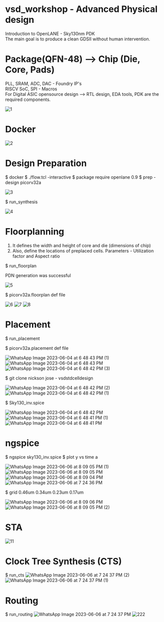 # vsd_workshop - Advanced Physical design
<p> Introduction to OpenLANE - Sky130nm PDK
  <br> The main goal is to produce a clean GDSII without human intervention.
  
# Package(QFN-48) --> Chip (Die, Core, Pads)
<p> PLL, SRAM, ADC, DAC - Foundry IP's
<br> RISCV SoC, SPI - Macros
<br> For Digital ASIC opensource design --> RTL design, EDA tools, PDK are the required components.

![1](https://github.com/jenila19/vsd_workshop/assets/135401281/e8d98223-3baa-4e0d-b5ec-84a3230ddca3)
# Docker

![2](https://github.com/jenila19/vsd_workshop/assets/135401281/52b5e7c8-fc62-40db-a2de-81d4c4f64142)

# Design Preparation
$ docker
$ ./flow.tcl -interactive
$ package require openlane 0.9
$ prep -design picorv32a

![3](https://github.com/jenila19/vsd_workshop/assets/135401281/e9690df9-b40a-4a0e-9e22-f846e2a8132c)

$ run_synthesis

![4](https://github.com/jenila19/vsd_workshop/assets/135401281/7f4a01d8-a636-4e07-8417-5e75d85fbb50)

# Floorplanning 
1. It defines the width and height of core and die (dimensions of chip)
2. Also, define the locations of preplaced cells.
Parameters - Utilization factor and Aspect ratio

$ run_floorplan
<p> PDN generation was successful

![5](https://github.com/jenila19/vsd_workshop/assets/135401281/c8ea9ca2-2cab-4962-9e84-bead72cb2f56)

$ picorv32a.floorplan def file

![6](https://github.com/jenila19/vsd_workshop/assets/135401281/0e65e4c4-b1e4-4622-852b-f6fadc178312)
![7](https://github.com/jenila19/vsd_workshop/assets/135401281/ce21c8e8-51f9-4f5a-973c-7c2518874552)
![8](https://github.com/jenila19/vsd_workshop/assets/135401281/d77d1fd5-d63e-452b-8607-c289c36aa37d)

# Placement
$ run_placement

$ picorv32a.placement def file

![WhatsApp Image 2023-06-04 at 6 48 43 PM (1)](https://github.com/jenila19/vsd_workshop/assets/135401281/f032f792-64f5-4408-94cc-0d24d1d95555)
![WhatsApp Image 2023-06-04 at 6 48 43 PM](https://github.com/jenila19/vsd_workshop/assets/135401281/ea14249a-8ef4-4630-a595-58ef08cf920f)
![WhatsApp Image 2023-06-04 at 6 48 42 PM (3)](https://github.com/jenila19/vsd_workshop/assets/135401281/6be20b14-1b70-4914-881c-3866b474f2a9)

$ git clone nickson jose - vsdstdcelldesign

![WhatsApp Image 2023-06-04 at 6 48 42 PM (2)](https://github.com/jenila19/vsd_workshop/assets/135401281/f4258a5e-bdde-441e-be89-3c15673c8647)
![WhatsApp Image 2023-06-04 at 6 48 42 PM (1)](https://github.com/jenila19/vsd_workshop/assets/135401281/8cc7f0a1-5da8-49ad-9c24-feed8a0e8e6e)

$ Sky130_inv.spice

![WhatsApp Image 2023-06-04 at 6 48 42 PM](https://github.com/jenila19/vsd_workshop/assets/135401281/533a1d8a-a718-415a-ad50-29e792e898d8)
![WhatsApp Image 2023-06-04 at 6 48 41 PM (1)](https://github.com/jenila19/vsd_workshop/assets/135401281/6fb558c2-d474-497b-a16b-ef06227b23a4)
![WhatsApp Image 2023-06-04 at 6 48 41 PM](https://github.com/jenila19/vsd_workshop/assets/135401281/392c25bf-5fd6-4d25-92f5-447c63aa1dae)

# ngspice
$ ngspice sky130_inv.spice
$ plot y vs time a
  
 ![WhatsApp Image 2023-06-06 at 8 09 05 PM (1)](https://github.com/jenila19/vsd_workshop/assets/135401281/153c0433-059f-4670-bfef-dc1afacab453)
![WhatsApp Image 2023-06-06 at 8 09 05 PM](https://github.com/jenila19/vsd_workshop/assets/135401281/fba2f4c5-038a-471f-a0ac-c35390d9c5af)
![WhatsApp Image 2023-06-06 at 8 09 04 PM](https://github.com/jenila19/vsd_workshop/assets/135401281/21bd73c4-bd0f-4cfb-a9c4-5739d93d46ec)
![WhatsApp Image 2023-06-06 at 7 24 36 PM](https://github.com/jenila19/vsd_workshop/assets/135401281/4140aea4-8c11-4a03-959b-94f1267af908)


$ grid 0.46um 0.34um 0.23um 0.17um

![WhatsApp Image 2023-06-06 at 8 09 06 PM](https://github.com/jenila19/vsd_workshop/assets/135401281/b3717094-6fd1-4456-bb35-73d376e0cf1b)
![WhatsApp Image 2023-06-06 at 8 09 05 PM (2)](https://github.com/jenila19/vsd_workshop/assets/135401281/6b476ef8-91f5-4df7-b937-8c27443fb2c5)

  # STA
  ![11](https://github.com/jenila19/vsd_workshop/assets/135401281/44cc4e83-7f5a-4855-b231-c8ac29086d1d)

# Clock Tree Synthesis (CTS)
$ run_cts
![WhatsApp Image 2023-06-06 at 7 24 37 PM (2)](https://github.com/jenila19/vsd_workshop/assets/135401281/7ced24d0-726e-4c46-9398-d13ad51cb1cc)
![WhatsApp Image 2023-06-06 at 7 24 37 PM (1)](https://github.com/jenila19/vsd_workshop/assets/135401281/60e61492-4b9a-45b2-97e2-1c52de1deb15)

# Routing
$ run_routing
![WhatsApp Image 2023-06-06 at 7 24 37 PM](https://github.com/jenila19/vsd_workshop/assets/135401281/78ca1dda-e308-49a5-942b-4de3f58ae747)
![222](https://github.com/jenila19/vsd_workshop/assets/135401281/f84d3915-8bc9-42a9-9932-f3b298d3c0cc)





